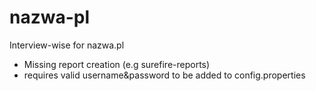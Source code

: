 # nazwa-pl
Interview-wise for nazwa.pl

- Missing report creation (e.g surefire-reports)
- requires valid username&password to be added to config.properties
